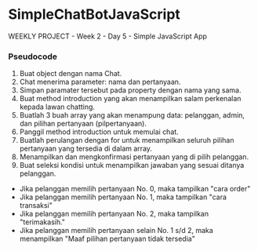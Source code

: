 # SimpleChatBotJavaScript
WEEKLY PROJECT - Week 2 - Day 5 - Simple JavaScript App

### Pseudocode
1. Buat object dengan nama Chat.
2. Chat menerima parameter: nama dan pertanyaan.
3. Simpan paramater tersebut pada property dengan nama yang sama.
4. Buat method introduction yang akan menampilkan salam perkenalan kepada lawan chatting.
5. Buatlah 3 buah array yang akan menampung data: pelanggan, admin, dan pilihan pertanyaan (pilpertanyaan).
6. Panggil method introduction untuk memulai chat.
7. Buatlah perulangan dengan for untuk menampilkan seluruh pilihan pertanyaan yang tersedia di dalam array.
8. Menampilkan dan mengkonfirmasi pertanyaan yang di pilih pelanggan.
9. Buat seleksi kondisi untuk menampilkan jawaban yang sesuai ditanya pelanggan.
 - Jika pelanggan memilih pertanyaan No. 0, maka tampilkan "cara order"
 - Jika pelanggan memilih pertanyaan No. 1, maka tampilkan "cara transaksi"
 - Jika pelanggan memilih pertanyaan No. 2, maka tampilkan "terimakasih."
 - Jika pelanggan memilih pertanyaan selain No. 1 s/d 2, maka menampilkan "Maaf pilihan pertanyaan tidak tersedia"

